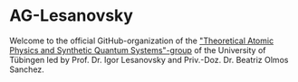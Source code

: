 # AG-Lesanovsky 
Welcome to the official GitHub-organization of the ["Theoretical Atomic Physics and Synthetic Quantum Systems"-group](www.open-quantum-systems.com) of the University of Tübingen led by Prof. Dr. Igor Lesanovsky and Priv.-Doz. Dr. Beatriz Olmos Sanchez. 

